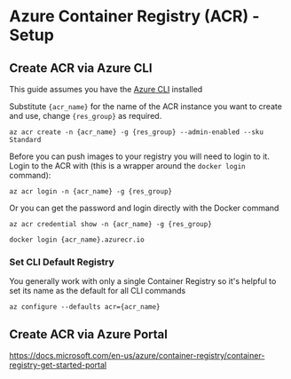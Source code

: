 # Azure Container Registry (ACR) - Setup

## Create ACR via Azure CLI
This guide assumes you have the [Azure CLI](https://docs.microsoft.com/en-us/cli/azure/?view=azure-cli-latest) installed

Substitute `{acr_name}` for the name of the ACR instance you want to create and use, change `{res_group}` as required.
```
az acr create -n {acr_name} -g {res_group} --admin-enabled --sku Standard
```

Before you can push images to your registry you will need to login to it.
Login to the ACR with (this is a wrapper around the `docker login` command):
```
az acr login -n {acr_name} -g {res_group}
```

Or you can get the password and login directly with the Docker command
```
az acr credential show -n {acr_name} -g {res_group}

docker login {acr_name}.azurecr.io
```

### Set CLI Default Registry
You generally work with only a single Container Registry so it's helpful to set its name as the default for all CLI commands
```
az configure --defaults acr={acr_name}
```

## Create ACR via Azure Portal

https://docs.microsoft.com/en-us/azure/container-registry/container-registry-get-started-portal